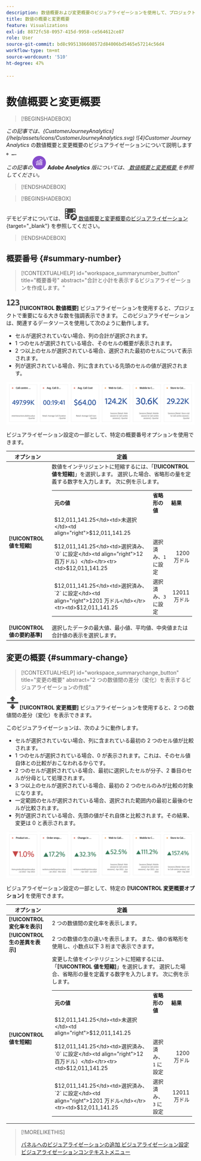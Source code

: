 ```yaml
---
description: 数値概要および変更概要のビジュアライゼーションを使用して、プロジェクト内の重要なデータポイントを表示します。
title: 数値の概要と変更概要
feature: Visualizations
exl-id: 8872fc58-0957-415d-9958-ce564612ce87
role: User
source-git-commit: bd8c9951386608572d84006bd5465e57214c56d4
workflow-type: tm+mt
source-wordcount: '510'
ht-degree: 47%

---
```


# 数値概要と変更概要

>[!BEGINSHADEBOX]

_この記事では、{CustomerJourneyAnalytics](/help/assets/icons/CustomerJourneyAnalytics.svg) ![4}Customer Journey Analytics_ の数値概要と変更概要のビジュアライゼーションについて説明します **。_**_<br/>_この記事の_![AdobeAnalytics](/help/assets/icons/AdobeAnalytics.svg) _**Adobe Analytics** 版については、[ 数値概要と変更概要 ](https://experienceleague.adobe.com/en/docs/analytics/analyze/analysis-workspace/visualizations/summary-number-change) を参照してください。_

>[!ENDSHADEBOX]

>[!BEGINSHADEBOX]

デモビデオについては、![VideoCheckedOut](/help/assets/icons/VideoCheckedOut.svg)[ 数値概要と変更概要のビジュアライゼーション ](https://video.tv.adobe.com/v/335564/?quality=12&learn=on){target="_blank"} を参照してください。

>[!ENDSHADEBOX]

## 概要番号 {#summary-number}

<!-- markdownlint-disable MD034 -->

>[!CONTEXTUALHELP]
>id="workspace_summarynumber_button"
>title="概要番号"
>abstract="合計と小計を表示するビジュアライゼーションを作成します。"

<!-- markdownlint-enable MD034 -->

![ 要約 ](/help/assets/icons/123.svg)**[!UICONTROL 数値概要]** ビジュアライゼーションを使用すると、プロジェクトで重要になる大きな数を強調表示できます。 このビジュアライゼーションは、関連するデータソースを使用して次のように動作します。

* セルが選択されていない場合、列の合計が選択されます。
* 1 つのセルが選択されている場合、そのセルの概要が表示されます。
* 2 つ以上のセルが選択されている場合、選択された最初のセルについて表示されます。
* 列が選択されている場合、列に含まれている先頭のセルの値が選択されます。

![ 数値概要ビジュアライゼーション ](asses/../assets/summary-number.png)

ビジュアライゼーション設定の一部として、特定の概要番号オプションを使用できます。

| オプション | 定義 |
|--- |--- |
| **[!UICONTROL 値を短縮]** | 数値をインテリジェントに短縮するには、「**[!UICONTROL 値を短縮]**」を選択します。 選択した場合、省略形の量を定義する数字を入力します。 次に例を示します。<br/><table><tr><td>**元の値**</td><td>**省略形の値**</td><td>**結果**</td></tr><tr><td>$12,011,141.25</td><td>未選択</td><td  align="right">$12,011,141.25</td></tr><tr><td>$12,011,141.25</td><td>選択済み、`0` に設定</td><td align="right">12 百万ドル）</td></tr><tr><td>$12,011,141.25</td><td> 選択済み、`1` に設定</td><td  align="right">1200 万ドル</td></tr><tr><td>$12,011,141.25</td><td>選択済み、`2` に設定</td><td align="right">1201 万ドル</td></tr><tr><td>$12,011,141.25</td><td>選択済み、`3` に設定</td><td align="right">12011 万ドル</td></tr></table> |
| **[!UICONTROL 値の要約基準]** | 選択したデータの最大値、最小値、平均値、中央値または合計値の表示を選択します。 |

## 変更の概要 {#summary-change}

<!-- markdownlint-disable MD034 -->

>[!CONTEXTUALHELP]
>id="workspace_summarychange_button"
>title="変更の概要"
>abstract="2 つの数値間の差分（変化）を表示するビジュアライゼーションの作成"

<!-- markdownlint-enable MD034 -->


![MoveUpDown](/help/assets/icons/MoveUpDown.svg)**[!UICONTROL 変更概要]** ビジュアライゼーションを使用すると、2 つの数値間の差分（変化）を表示できます。<!-- This is applicable for AA, not CJA: The green and red color of the Summary Change can be controlled through [custom event polarity](https://experienceleague.adobe.com/docs/analytics/admin/admin-tools/success-events/success-event.html) or a calculated metric's [Show Upward Trend As](https://experienceleague.adobe.com/docs/analytics/components/calculated-metrics/calcmetric-workflow/cm-build-metrics.html) option.-->

<!--
The green and red color of the Summary Change can be controlled through [custom event polarity](https://experienceleague.adobe.com/docs/analytics/admin/admin/c-manage-report-suites/c-edit-report-suites/conversion-var-admin/c-success-events/success-event.md) or a calculated metric's [Show Upward Trend As](https://experienceleague.adobe.com/docs/analytics/components/calculated-metrics/calcmetric-workflow/cm-build-metrics.html) option.
-->

このビジュアライゼーションは、次のように動作します。

* セルが選択されていない場合、列に含まれている最初の 2 つのセル値が比較されます。
* 1 つのセルが選択されている場合、0 が表示されます。これは、そのセル値自体との比較がおこなわれるからです。
* 2 つのセルが選択されている場合、最初に選択したセルが分子、2 番目のセルが分母として処理されます。
* 3 つ以上のセルが選択されている場合、最初の 2 つのセルのみが比較の対象になります。
* 一定範囲のセルが選択されている場合、選択された範囲内の最初と最後のセルが比較されます。
* 列が選択されている場合、先頭の値がそれ自体と比較されます。その結果、変更は 0 と表示されます。


![2 つの数値間の差分を示す変更概要ビジュアライゼーション ](assets/summary-change.png)


ビジュアライゼーション設定の一部として、特定の **[!UICONTROL 変更概要オプション]** を使用できます。

| オプション | 定義 |
|--- |--- |
| **[!UICONTROL 変化率を表示]** | 2 つの数値間の変化率を表示します。 |
| **[!UICONTROL 生の差異を表示]** | 2 つの数値の生の違いを表示します。 また、値の省略形を使用し、小数点以下 3 桁まで表示できます。 |
| **[!UICONTROL 値を短縮]** | 変更した値をインテリジェントに短縮するには、「**[!UICONTROL 値を短縮]**」を選択します。 選択した場合、省略形の量を定義する数字を入力します。 次に例を示します。<br/><table><tr><td>**元の値**</td><td>**省略形の値**</td><td>**結果**</td></tr><tr><td>$12,011,141.25</td><td>未選択</td><td  align="right">$12,011,141.25</td></tr><tr><td>$12,011,141.25</td><td>選択済み、`0` に設定</td><td align="right">12 百万ドル）</td></tr><tr><td>$12,011,141.25</td><td> 選択済み、`1` に設定</td><td  align="right">1200 万ドル</td></tr><tr><td>$12,011,141.25</td><td>選択済み、`2` に設定</td><td align="right">1201 万ドル</td></tr><tr><td>$12,011,141.25</td><td>選択済み、`3` に設定</td><td align="right">12011 万ドル</td></tr></table> |

>[!MORELIKETHIS]
>
>[ パネルへのビジュアライゼーションの追加 ](/help/analysis-workspace/visualizations/freeform-analysis-visualizations.md#add-visualizations-to-a-panel)
>[ビジュアライゼーション設定 ](/help/analysis-workspace/visualizations/freeform-analysis-visualizations.md#settings)
>[ビジュアライゼーションコンテキストメニュー ](/help/analysis-workspace/visualizations/freeform-analysis-visualizations.md#context-menu)
>
